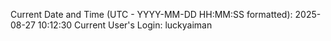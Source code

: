Current Date and Time (UTC - YYYY-MM-DD HH:MM:SS formatted): 2025-08-27 10:12:30
Current User's Login: luckyaiman
